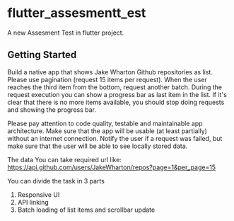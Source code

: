 # flutter_assesmentt_est

A new Assesment Test in flutter project.

## Getting Started

Build a native app that shows Jake Wharton Github repositories as list. 
Please use pagination (request 15 items per request).
When the user reaches the third item from the bottom, request another batch.
During the request execution you can show a progress bar as last item in the list. 
If it's clear that there is no more items available, you should stop doing requests and showing the
progress bar.

Please pay attention to code quality, testable and maintainable app architecture.
Make sure that the app will be usable (at least partially) without an internet connection. 
Notify the user if a request was failed, but make sure that the user will be able to see locally 
stored data.

The data You can take required 
url like: https://api.github.com/users/JakeWharton/repos?page=1&per_page=15


You can divide the task in 3 parts
1. Responsive UI
2. API linking
3. Batch loading of list items and scrollbar update